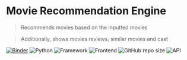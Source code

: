 # Movie Recommendation Engine

> Recommends movies based on the inputted movies

> Additionally, shows movies reviews, similar movies and cast

[![Binder](http://mybinder.org/badge_logo.svg)](https://gesis.mybinder.org/binder/v2/gh/Gonnuru/Movie_Recommender_System/185edd81fe82e1b5f0c5495bb4ace0f600619240)
![Python](https://img.shields.io/badge/Python-3.8-blueviolet)
![Framework](https://img.shields.io/badge/Framework-Flask-red)
![Frontend](https://img.shields.io/badge/Frontend-HTML/CSS/JS-green)
![GitHub repo size](https://img.shields.io/github/repo-size/Gonnuru/Movie_Recommender_System)
![API](https://img.shields.io/badge/API-TMDB-fcba03)

